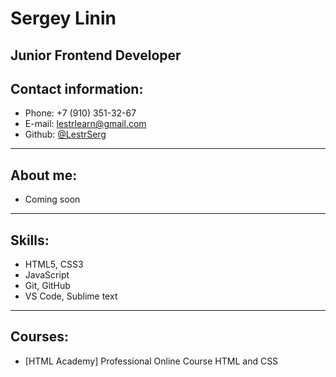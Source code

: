 # Sergey Linin


## Junior Frontend Developer

## Contact information:

* Phone: +7 (910) 351-32-67
* E-mail: lestrlearn@gmail.com
* Github: [@LestrSerg](https://github.com/LestrSerg)
  
***********************************
## About me:

* Coming soon   

***********************************
## Skills:

* HTML5, CSS3
* JavaScript
* Git, GitHub
* VS Code, Sublime text

***********************************
## Courses:

* [HTML Academy]  Professional Online Course HTML and CSS
